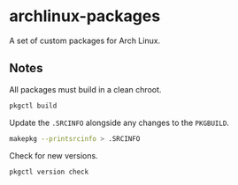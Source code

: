 # archlinux-packages

A set of custom packages for Arch Linux.

## Notes

All packages must build in a clean chroot.

```bash
pkgctl build
```

Update the `.SRCINFO` alongside any changes to the `PKGBUILD`.

```bash
makepkg --printsrcinfo > .SRCINFO
```

Check for new versions.

```
pkgctl version check
